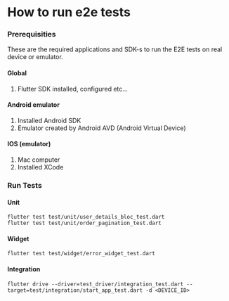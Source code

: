 # How to run e2e tests

### Prerequisities

These are the required applications and SDK-s to run the E2E tests on real device or emulator.

#### Global

1. Flutter SDK installed, configured etc...

#### Android emulator

1. Installed Android SDK
2. Emulator created by Android AVD (Android Virtual Device)

#### IOS (emulator)

1. Mac computer
2. Installed XCode

### Run Tests

#### Unit

```
flutter test test/unit/user_details_bloc_test.dart
flutter test test/unit/order_pagination_test.dart

```

#### Widget

```
flutter test test/widget/error_widget_test.dart
```

#### Integration

```
flutter drive --driver=test_driver/integration_test.dart --target=test/integration/start_app_test.dart -d <DEVICE_ID>
```
